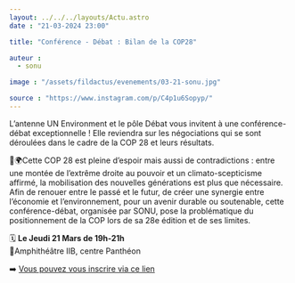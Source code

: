 ```yaml
---
layout: ../../../layouts/Actu.astro
date : "21-03-2024 23:00"

title: "Conférence - Débat : Bilan de la COP28"

auteur :
  - sonu

image : "/assets/fildactus/evenements/03-21-sonu.jpg"

source : "https://www.instagram.com/p/C4p1u6Sopyp/"
---
```


L’antenne UN Environment et le pôle Débat vous invitent à une conférence-débat exceptionnelle ! Elle reviendra sur les négociations qui se sont déroulées dans le cadre de la COP 28 et leurs résultats.

🌳🌍Cette COP 28 est pleine d’espoir mais aussi de contradictions : entre une montée de l’extrême droite au pouvoir et un climato-scepticisme affirmé, la mobilisation des nouvelles générations est plus que nécessaire. Afin de renouer entre le passé et le futur, de créer une synergie entre l’économie et l’environnement, pour un avenir durable ou soutenable, cette conférence-débat, organisée par SONU, pose la problématique du positionnement de la COP lors de sa 28e édition et de ses limites.

🗓️ __Le Jeudi 21 Mars de 19h-21h__  
📍Amphithéâtre IIB, centre Panthéon

➡️ [Vous pouvez vous inscrire via ce lien](https://docs.google.com/forms/d/1or8wVb1cTDgqyW5l5gUzOL_BjoX0tz6CkglBr6OdnGI/edit)